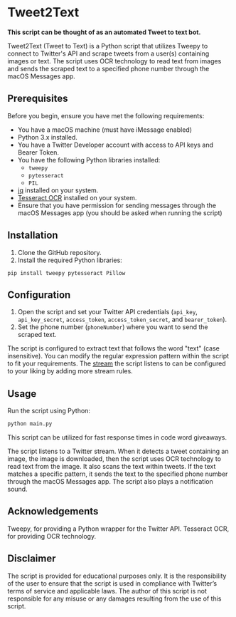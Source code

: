 # Tweet2Text

**This script can be thought of as an automated Tweet to text bot.**

Tweet2Text (Tweet to Text) is a Python script that utilizes Tweepy to connect to Twitter's API and scrape tweets from a user(s) containing images or text. The script uses OCR technology to read text from images and sends the scraped text to a specified phone number through the macOS Messages app.

## Prerequisites

Before you begin, ensure you have met the following requirements:

- You have a macOS machine (must have iMessage enabled)
- Python 3.x installed.
- You have a Twitter Developer account with access to API keys and Bearer Token.
- You have the following Python libraries installed:
    - `tweepy`
    - `pytesseract`
    - `PIL`
- [jq](https://stedolan.github.io/jq/) installed on your system.
- [Tesseract OCR](https://github.com/tesseract-ocr/tesseract) installed on your system.
- Ensure that you have permission for sending messages through the macOS Messages app (you should be asked when running the script)

## Installation

1. Clone the GitHub repository.
2. Install the required Python libraries:

`pip install tweepy pytesseract Pillow`


## Configuration

1. Open the script and set your Twitter API credentials (`api_key`, `api_key_secret`, `access_token`, `access_token_secret`, and `bearer_token`).
2. Set the phone number (`phoneNumber`) where you want to send the scraped text.

The script is configured to extract text that follows the word "text" (case insensitive).
You can modify the regular expression pattern within the script to fit your requirements.
The [stream](https://docs.tweepy.org/en/stable/streaming.html) the script listens to can be configured to your liking by adding more stream rules.

## Usage

Run the script using Python:

```bash
python main.py
```

This script can be utilized for fast response times in code word giveaways.

The script listens to a Twitter stream. When it detects a tweet containing an image, the image is downloaded, then the script uses OCR technology to read text from the image. It also scans the text within tweets. If the text matches a specific pattern, it sends the text to the specified phone number through the macOS Messages app. The script also plays a notification sound.

## Acknowledgements
Tweepy, for providing a Python wrapper for the Twitter API.
Tesseract OCR, for providing OCR technology.

## Disclaimer

The script is provided for educational purposes only. It is the responsibility of the user to ensure that the script is used in compliance with Twitter’s terms of service and applicable laws. The author of this script is not responsible for any misuse or any damages resulting from the use of this script.

